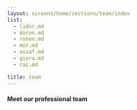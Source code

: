 ```yaml
---
layout: screens/home/sections/team/index
list:
  - lidor.md
  - doron.md
  - ronen.md
  - mor.md
  - assaf.md
  - giora.md
  - raz.md

title: team
---
```


#### Meet our professional team
